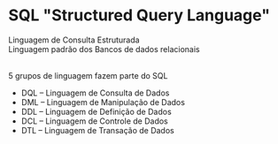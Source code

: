 # SQL "Structured Query Language"

Linguagem de Consulta Estruturada
<br> Linguagem padrão dos Bancos de dados relacionais </br>

 <br> 5 grupos de linguagem fazem parte do SQL </br>
-  DQL – Linguagem de Consulta de Dados
-  DML – Linguagem de Manipulação de Dados
-  DDL – Linguagem de Definição de Dados
-  DCL – Linguagem de Controle de Dados
-  DTL – Linguagem de Transação de Dados
